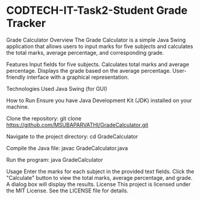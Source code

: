 # CODTECH-IT-Task2-Student Grade Tracker

Grade Calculator
Overview
The Grade Calculator is a simple Java Swing application that allows users to input marks for five subjects and calculates the total marks, average percentage, and corresponding grade.

Features
Input fields for five subjects.
Calculates total marks and average percentage.
Displays the grade based on the average percentage.
User-friendly interface with a graphical representation.

Technologies Used
Java
Swing (for GUI)

How to Run
Ensure you have Java Development Kit (JDK) installed on your machine.

Clone the repository:
git clone https://github.com/MSUBAPARVATHI/GradeCalculator.git

Navigate to the project directory:
cd GradeCalculator

Compile the Java file:
javac GradeCalculator.java

Run the program:
java GradeCalculator

Usage
Enter the marks for each subject in the provided text fields.
Click the "Calculate" button to view the total marks, average percentage, and grade.
A dialog box will display the results.
License
This project is licensed under the MIT License. See the LICENSE file for details.







